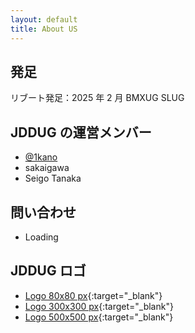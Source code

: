 ```yaml
---
layout: default
title: About US
---
```


## 発足

リブート発足：2025 年 2 月
BMXUG
SLUG

## JDDUG の運営メンバー

- [@1kano](/authors/1kano)
- sakaigawa
- Seigo Tanaka

## 問い合わせ

- Loading

## JDDUG ロゴ

- [Logo 80x80 px](/assets/images/jicug_logo_top.png){:target="_blank"}
- [Logo 300x300 px](/assets/images/iconJICUG300.png){:target="_blank"}
- [Logo 500x500 px](/assets/images/iconJICUG500.png){:target="_blank"}

